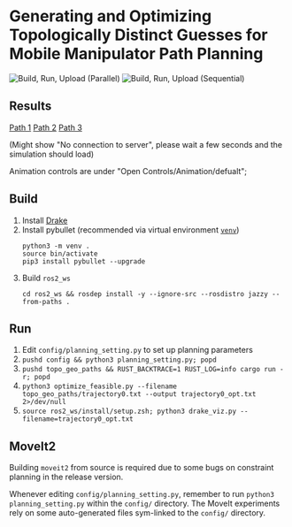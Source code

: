 # Generating and Optimizing Topologically Distinct Guesses for Mobile Manipulator Path Planning
![Build, Run, Upload (Parallel)](https://github.com/rcywongaa/topologically_distinct_guesses/actions/workflows/build_run_publish.yml/badge.svg)
![Build, Run, Upload (Sequential)](https://github.com/rcywongaa/topologically_distinct_guesses/actions/workflows/build_run_publish_combined.yml/badge.svg)

<!-- Go to the [Project Page](https://rcywongaa.github.io/topologically_distinct_guesses/) for interactive visualization of the paths. -->
## Results
[Path 1](https://rcywongaa.github.io/topologically_distinct_guesses/trajectory0_opt.html)
[Path 2](https://rcywongaa.github.io/topologically_distinct_guesses/trajectory1_opt.html)
[Path 3](https://rcywongaa.github.io/topologically_distinct_guesses/trajectory2_opt.html)

(Might show "No connection to server", please wait a few seconds and the simulation should load)

Animation controls are under "Open Controls/Animation/defualt";

## Build
1. Install [Drake](https://drake.mit.edu/apt.html#stable-releases)
1. Install pybullet (recommended via virtual environment [`venv`](https://realpython.com/python-virtual-environments-a-primer/))
    ```
    python3 -m venv .
    source bin/activate
    pip3 install pybullet --upgrade
    ```
1. Build `ros2_ws`
    ```
    cd ros2_ws && rosdep install -y --ignore-src --rosdistro jazzy --from-paths .
    ```

## Run
1. Edit `config/planning_setting.py` to set up planning parameters
1. `pushd config && python3 planning_setting.py; popd`
1. `pushd topo_geo_paths && RUST_BACKTRACE=1 RUST_LOG=info cargo run -r; popd`
1. `python3 optimize_feasible.py --filename topo_geo_paths/trajectory0.txt --output trajectory0_opt.txt 2>/dev/null`
1. `source ros2_ws/install/setup.zsh; python3 drake_viz.py --filename=trajectory0_opt.txt`

## MoveIt2
Building `moveit2` from source is required due to some bugs on constraint planning in the release version.

Whenever editing `config/planning_setting.py`, remember to run `python3 planning_setting.py` within the `config/` directory.
The MoveIt experiments rely on some auto-generated files sym-linked to the `config/` directory.
